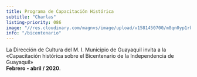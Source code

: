 ```yaml
---
title: Programa de Capacitación Histórica
subtitle: "Charlas"
listing-priority: 086
image: "//res.cloudinary.com/magnvs/image/upload/v1581450700/m8qn0yp1rkaly3wamhej.jpg"
info: "/bicentenario"
---
```

La Dirección de Cultura del M. I. Municipio de Guayaquil invita a la
«Capacitación histórica sobre el Bicentenario de la Independencia de Guayaquil»<br/>**Febrero - abril / 2020**.
